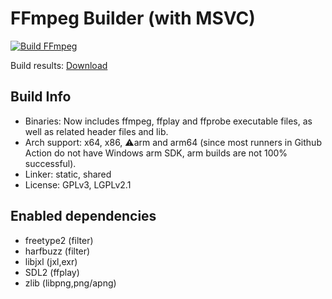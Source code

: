 # FFmpeg Builder (with MSVC)

[![Build FFmpeg](https://github.com/System233/ffmpeg-builds/actions/workflows/build.yml/badge.svg)](https://github.com/System233/ffmpeg-builds/actions/workflows/build.yml)

Build results: [Download](https://github.com/System233/ffmpeg-msvc-prebuilt/releases)

## Build Info

- Binaries: Now includes ffmpeg, ffplay and ffprobe executable files, as well as related header files and lib.
- Arch support: x64, x86, ⚠arm and arm64 (since most runners in Github Action do not have Windows arm SDK, arm builds are not 100% successful).
- Linker: static, shared
- License: GPLv3, LGPLv2.1

## Enabled dependencies

- freetype2 (filter)
- harfbuzz (filter)
- libjxl (jxl,exr)
- SDL2 (ffplay)
- zlib (libpng,png/apng)
